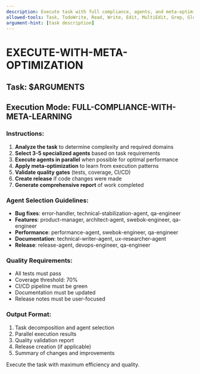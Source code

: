 ```yaml
---
description: Execute task with full compliance, agents, and meta-optimization
allowed-tools: Task, TodoWrite, Read, Write, Edit, MultiEdit, Grep, Glob, LS, Bash, WebSearch, WebFetch
argument-hint: [task description]
---
```


# EXECUTE-WITH-META-OPTIMIZATION

## Task: $ARGUMENTS

## Execution Mode: FULL-COMPLIANCE-WITH-META-LEARNING

### Instructions:
1. **Analyze the task** to determine complexity and required domains
2. **Select 3-5 specialized agents** based on task requirements
3. **Execute agents in parallel** when possible for optimal performance
4. **Apply meta-optimization** to learn from execution patterns
5. **Validate quality gates** (tests, coverage, CI/CD)
6. **Create release** if code changes were made
7. **Generate comprehensive report** of work completed

### Agent Selection Guidelines:
- **Bug fixes**: error-handler, technical-stabilization-agent, qa-engineer
- **Features**: product-manager, architect-agent, swebok-engineer, qa-engineer
- **Performance**: performance-agent, swebok-engineer, qa-engineer
- **Documentation**: technical-writer-agent, ux-researcher-agent
- **Release**: release-agent, devops-engineer, qa-engineer

### Quality Requirements:
- All tests must pass
- Coverage threshold: 70%
- CI/CD pipeline must be green
- Documentation must be updated
- Release notes must be user-focused

### Output Format:
1. Task decomposition and agent selection
2. Parallel execution results
3. Quality validation report
4. Release creation (if applicable)
5. Summary of changes and improvements

Execute the task with maximum efficiency and quality.